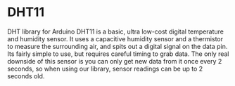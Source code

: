# DHT11
DHT library for Arduino
DHT11 is a basic, ultra low-cost digital temperature and humidity sensor. It uses a capacitive humidity sensor and a thermistor to measure the surrounding air, and spits out a digital signal on the data pin. Its fairly simple to use, but requires careful timing to grab data. The only real downside of this sensor is you can only get new data from it once every 2 seconds, so when using our library, sensor readings can be up to 2 seconds old. 
